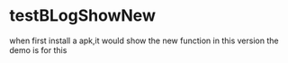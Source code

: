 testBLogShowNew
===============
when first install a apk,it would show the new function in this version
the demo is for this 